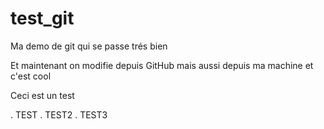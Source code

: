 test_git
========

Ma demo de git qui se passe trés bien

Et maintenant on modifie depuis GitHub
mais aussi depuis ma machine
et c'est cool

Ceci est un test

. TEST
. TEST2
. TEST3
